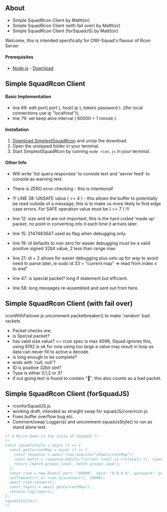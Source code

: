 ## **About**
- Simple SquadRcon Client by Mattt(or)
- Simple SquadRcon Client (with fail over) by Mattt(or)
- Simple SquadRcon Client (forSquadJS) by Mattt(or)

Welcome, this is intended specifically for OWI-Squad's flavour of Rcon Server

#### Prerequisites
* [Node.js](https://nodejs.org/en/) - [Download](https://nodejs.org/en/)

## Simple SquadRcon Client
#### Basic Implementation
* line 69: edit port( port ), host( ip ), token( password ). ((for local connections use ip "localhost")).
* line 79: set keep alive interval ( 60000 = 1 minute ).

#### Installation
1. [Download SimplestSquadRcon](https://github.com/Matttor/SimplestSquadRcon/archive/refs/heads/master.zip) and unzip the download.
2. Open the unzipped folder in your terminal.
3. Start SimplestSquadRcon by running `node rcon.js` in your terminal.

#### Other Info
* Will write 'list query responses' to console text and 'sevrer feed' to console as warning text.
* There is ZERO error checking - this is intentional!
* !!! LINE 38: UNSAFE value ( >= 4 ) - this allows the buffer to potentially be read outside of a message, this is to make us more likely to find edge case errors. For SAFE operation value must be ( >= 7 ) !!!

* line 12: size and id are not important, this is the hard coded 'made up' packet, no point in converting into it each time it arrives later.
* line 15: 2147483647 used as flag when debugging only.
* line 19: id defaults to non zero for easier debugging must be a valid positive signed 32bit value, 2 less than range max.
* line 21: id + 2 allows for easier debugging plus sets up for way to avoid need to parse later, ie sudo id 33 = "current map" => read from index x to end"
* line 47: is special packet? long if statement but efficient.
* line 58: long messages re-assembled and sent out from here.

## Simple SquadRcon Client (with fail over)
rconWithFailover.js uncomment packetbreaker() to make 'random' bad rackets 

* Packet checks are;
* is Special packet?
* has valid size value? <= rcon spec is max 4096, Squad ignores this, using 8192 is ok for now using too large a value may result in loop as data can never fill to active a decode.
* is long enough to be complete?
* ends with 'null, null'?
* ID is positive 32bit sInt?
* Type is either 0,1,2 or 3?
* if out going text is found to contain "", this also counts as a bad packet.

## Simple SquadRcon Client (forSquadJS)
* rconforSquadJS.js
* working draft, intended as straight swap for squadJS/core/rcon.js
* Fixes buffer overflow bug etc.
* Comment/swap Logger(s) and uncomment squadJsStyle() to run as stand alone test.

```javascript
/* A Micro Demo in the style of SquadJS */
/* 
const squadJsStyle = async () => {
  const getCurrentMap = async () => {
    const response = await rcon.execute("ShowCurrentMap");
    const match = response.match(/^Current level is (?<level>.+), layer is (?<layer>.+)/);
    return [match.groups.level, match.groups.layer];
  };
  const rcon = new Rcon({ port: "00000", host: "0.0.0.0", password: "password" });
  setTimeout(() => rcon.disconnect(), 10000);
  await rcon.connect();
  const layers = await getCurrentMap();
  console.log(layers);
};
squadJsStyle();
*/
```
